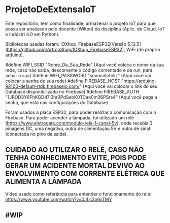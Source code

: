 # ProjetoDeExtensaIoT
Este repositório, tem como finalidade, armazenar o projeto IoT para que possa ser analizado pelo docente (Wilton) da disciplina (Aplic. de Cloud, IoT e Indústri 4.0 em Python).


Bibliotecas usadas foram: IOXhop_FirebaseESP32[Versão 5.13.5] (https://github.com/ArtronShop/IOXhop_FirebaseESP32), WiFi (do próprio arduino).

#define WIFI_SSID "Nome_Da_Sua_Rede"  (Aqui você coloca o nome da sua rede, caso não saiba, descomente o código comentado e de run, para achar a sua)
#define WIFI_PASSWORD "soumuitofeliz" (Aqui você vai colocar a senha de sua rede)
#define FIREBASE_HOST "https://arduino-98100-default-rtdb.firebaseio.com/" (Aqui você vai colocar o link do seu Database disponibilizado no Firebase)
#define FIREBASE_AUTH  "1JROD3Y8FhKGDd7l3hr3PdSebK0TCae0m36PSrs4" (Aqui você pega a senha, que está nas configurações do Database)

Foram usados a placa ESP32, para poder realizar a comunicação com o Firebase. Para poder acender a lâmpada, foi utilizado um relé (https://www.eletrogate.com/modulo-rele-1-canal-5v), onde recebia 3 pinagens DC, uma negativa, outra de alimentação 5V e outra de sinal (conectada no pino de saída).

## CUIDADO AO UTILIZAR O RELÉ, CASO NÃO TENHA CONHECIMENTO EVITE, POIS PODE GERAR UM ACIDENTE MORTAL DEVIVO AO ENVOLVIMENTO COM CORRENTE ELÉTRICA QUE ALIMENTA A LÂMPADA


Vídeo usado como referência para entender o funcionamento do relé: https://www.youtube.com/watch?v=0JLc3o6sTMY


## #WIP
